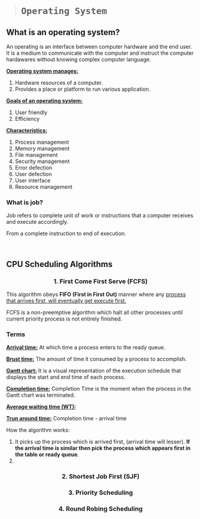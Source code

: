 > # ```Operating System```

## **What is an operating system**?

An operating is an interface between computer hardware and the end user. It is a medium to communicate with the computer and instruct the computer hardawares without knowing complex computer language.

<ins>**Operating system manages:**</ins>

1. Hardware resources of a computer.
2. Provides a place or platform to run various application.

<ins>**Goals of an operating system:**</ins>

1. User friendly
2. Efficiency

<ins>**Characteristics:**</ins>

1. Process management
2. Memory management
3. File management
4. Security management
5. Error defection
6. User defection
7. User interface
8. Resource management

### **What is job**?

Job refers to complete unit of work or instructions that a computer receives and execute accordingly.

From a complete instruction to end of execution.

&nbsp;

## **CPU Scheduling Algorithms**

### <p align="center"><b>1. First Come First Serve (FCFS)</b></p>

This algorithm obeys **FIFO (First in First Out)** manner where any <ins>process that arrives first, will eventually get execute first.</ins>

FCFS is a non-preemptive algorithm which halt all other processes until current priority process is not entirely finished.

### **Terms**

<ins>**Arrival time:**</ins>  At which time a process enters to the ready queue.  

<ins>**Brust time:**</ins> The amount of time it consumed by a process to accomplish.

<ins>**Gantt chart:**</ins> It is a visual representation of the execution schedule that displays the start and end time of each process.  

<ins>**Completion time:**</ins> Completion Time is the moment when the process in the Gantt chart was terminated.  

<ins>**Average waiting time (WT):**</ins>

<ins>**Trun around time:**</ins> Completion time - arrival time


How the algorithm works:

1. It picks up the process which is arrived first, (arrival time will lesser). **If the arrival time is similar then pick the process which appears first in the table or ready queue**.
2.

### <p align="center"><b>2. Shortest Job First (SJF)</b></p>

### <p align="center"><b>3. Priority Scheduling</b></p>

### <p align="center"><b>4. Round Robing Scheduling</b></p>

